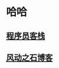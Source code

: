 # 哈哈

## [程序员客栈](https://jishuin.proginn.com/p/763bfbd653dc)

## [风动之石博客](https://blog.windstone.cc/)
